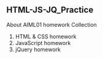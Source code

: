 ## HTML-JS-JQ_Practice
About AIML01 homework Collection
1. HTML & CSS homework
2. JavaScript homework
3. jQuery homework
